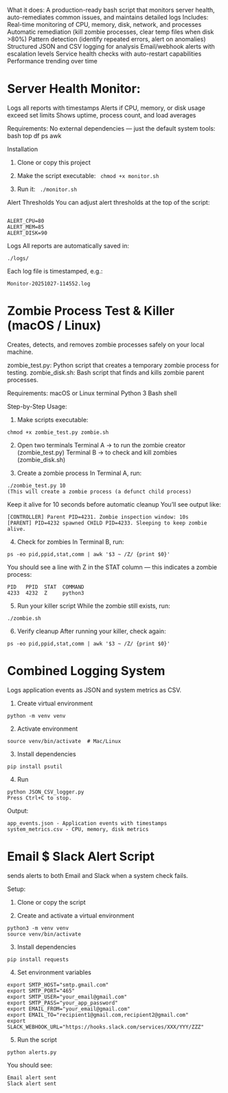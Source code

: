 

What it does: A production-ready bash script that monitors server health, auto-remediates common issues, and maintains detailed logs
Includes:
Real-time monitoring of CPU, memory, disk, network, and processes
Automatic remediation (kill zombie processes, clear temp files when disk >80%)
Pattern detection (identify repeated errors, alert on anomalies)
Structured JSON and CSV logging for analysis
Email/webhook alerts with escalation levels
Service health checks with auto-restart capabilities
Performance trending over time


# Server Health Monitor:
Logs all reports with timestamps
Alerts if CPU, memory, or disk usage exceed set limits
Shows uptime, process count, and load averages

Requirements:
No external dependencies — just the default system tools:
bash
top
df
ps
awk

Installation
1. Clone or copy this project
2. Make the script executable: ```
chmod +x monitor.sh```

3. Run it: ```
./monitor.sh```


   
Alert Thresholds
You can adjust alert thresholds at the top of the script:
```

ALERT_CPU=80
ALERT_MEM=85
ALERT_DISK=90
```


Logs
All reports are automatically saved in:
```
./logs/
```


Each log file is timestamped, e.g.:
```
Monitor-20251027-114552.log
```








# Zombie Process Test & Killer (macOS / Linux)
Creates, detects, and removes zombie processes safely on your local machine.

zombie_test.py: Python script that creates a temporary zombie process for testing.
zombie_disk.sh: Bash script that finds and kills zombie parent processes.

Requirements:
macOS or Linux terminal
Python 3
Bash shell



Step-by-Step Usage:
1. Make scripts executable:
```
chmod +x zombie_test.py zombie.sh
```


2. Open two terminals
Terminal A → to run the zombie creator (zombie_test.py)
Terminal B → to check and kill zombies (zombie_disk.sh)

3. Create a zombie process
In Terminal A, run:
```
./zombie_test.py 10
(This will create a zombie process (a defunct child process)
```



Keep it alive for 10 seconds before automatic cleanup
You’ll see output like:
```
[CONTROLLER] Parent PID=4231. Zombie inspection window: 10s
[PARENT] PID=4232 spawned CHILD PID=4233. Sleeping to keep zombie alive.
```


4. Check for zombies
In Terminal B, run:
```
ps -eo pid,ppid,stat,comm | awk '$3 ~ /Z/ {print $0}'
```

You should see a line with Z in the STAT column — this indicates a zombie process:
```
PID   PPID  STAT  COMMAND
4233  4232  Z     python3
```



5. Run your killer script
While the zombie still exists, run:
```
./zombie.sh
```

6. Verify cleanup
After running your killer, check again:
```
ps -eo pid,ppid,stat,comm | awk '$3 ~ /Z/ {print $0}'
```







# Combined Logging System
Logs application events as JSON and system metrics as CSV.

1. Create virtual environment
```
python -m venv venv
```


2. Activate environment
```
source venv/bin/activate  # Mac/Linux
```

3. Install dependencies
```
pip install psutil
```

4. Run
```
python JSON_CSV_logger.py
Press Ctrl+C to stop.
```

Output:
```
app_events.json - Application events with timestamps
system_metrics.csv - CPU, memory, disk metrics
```









# Email $ Slack Alert Script
sends alerts to both Email and Slack when a system check fails.


Setup:
1. Clone or copy the script

2. Create and activate a virtual environment
```
python3 -m venv venv
source venv/bin/activate  
```

3. Install dependencies
```
pip install requests
```

4. Set environment variables
 ```
export SMTP_HOST="smtp.gmail.com"
export SMTP_PORT="465"
export SMTP_USER="your_email@gmail.com"
export SMTP_PASS="your_app_password"
export EMAIL_FROM="your_email@gmail.com"
export EMAIL_TO="recipient1@gmail.com,recipient2@gmail.com"
export SLACK_WEBHOOK_URL="https://hooks.slack.com/services/XXX/YYY/ZZZ"
```

5. Run the script
```
python alerts.py
```

You should see:
```
Email alert sent
Slack alert sent
```

